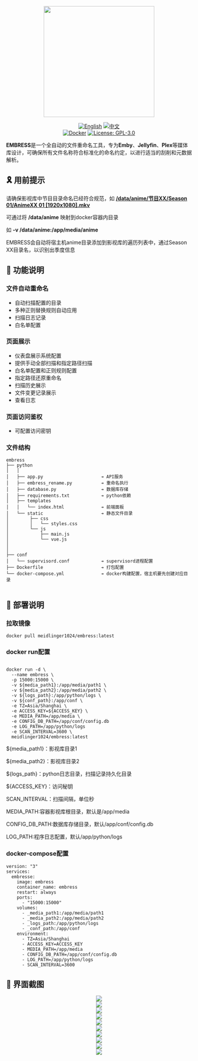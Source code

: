 <div align="center">
 <img width="300" src="./docs/imgs/logo.svg"/>
</div>

<div align="center">

[![English](https://img.shields.io/badge/English-README-blue)](README_EN.md)
[![中文](https://img.shields.io/badge/中文-README-red)](README.md)
<br>
[![Docker](https://img.shields.io/badge/-Docker-2496ED?style=flat-square&logo=docker&logoColor=white)](https://hub.docker.com/r/meidlinger1024/embress)
[![License: GPL-3.0](https://img.shields.io/badge/License-GPL%203.0-4CAF50?style=flat-square)](LICENSE)
</div>


**EMBRESS**是一个全自动的文件重命名工具，专为**Emby**、**Jellyfin**、**Plex**等媒体库设计，可确保所有文件名称符合标准化的命名约定，以进行适当的刮削和元数据解析。

## 🎗️ 用前提示

请确保影视库中节目目录命名已经符合规范，如 [**/data/anime/节目XX/Season 01/AnimeXX 01 [1920x1080].mkv**](https://emby.media/support/articles/TV-Naming.html)

可通过将 **/data/anime** 映射到docker容器内目录

如 **-v /data/anime:/app/media/anime**

EMBRESS会自动将宿主机anime目录添加到影视库的遍历列表中，通过Season XX目录名，以识别出季度信息

## 🔰 功能说明


### 文件自动重命名

- 自动扫描配置的目录
- 多种正则替换规则自动应用
- 扫描日志记录
- 白名单配置


### 页面展示

- 仪表盘展示系统配置
- 提供手动全部扫描和指定路径扫描
- 白名单配置和正则规则配置
- 指定路径还原重命名
- 扫描历史展示
- 文件变更记录展示
- 查看日志


### 页面访问鉴权

- 可配置访问密钥

### 文件结构

```
embress
├── python
│   │ 
│   ├── app.py                      ➔ API服务
│   ├── embress_rename.py           ➔ 重命名执行
│   ├── database.py                 ➔ 数据库存储
│   ├── requirements.txt            ➔ python依赖
│   ├── templates
│   │   └── index.html              ➔ 前端面板
│   └── static                      ➔ 静态文件目录
│        ├── css
│        │   └── styles.css
│        └── js
│            ├── main.js
│            └── vue.js
│     
│     
├── conf
│   └── supervisord.conf            ➔ supervisord进程配置
├── Dockerfile                      ➔ 打包配置
└── docker-compose.yml              ➔ docker构建配置，宿主机要先创建对应目录
  
```

## 🐳 部署说明


### 拉取镜像

```
docker pull meidlinger1024/embress:latest
```
### docker run配置

```

docker run -d \
  --name embress \
  -p 15000:15000 \
  -v ${media_path1}:/app/media/path1 \
  -v ${media_path2}:/app/media/path2 \
  -v ${logs_path}:/app/python/logs \
  -v ${conf_path}:/app/conf \
  -e TZ=Asia/Shanghai \
  -e ACCESS_KEY=${ACCESS_KEY} \
  -e MEDIA_PATH=/app/media \
  -e CONFIG_DB_PATH=/app/conf/config.db
  -e LOG_PATH=/app/python/logs
  -e SCAN_INTERVAL=3600 \
  meidlinger1024/embress:latest
```

${media_path1}：影视库目录1

${media_path2}：影视库目录2

${logs_path}：python日志目录，扫描记录持久化目录

${ACCESS_KEY}：访问秘钥

SCAN_INTERVAL：扫描间隔，单位秒

MEDIA_PATH:容器影视库根目录，默认是/app/media

CONFIG_DB_PATH:数据库存储目录，默认/app/conf/config.db

LOG_PATH:程序日志配置，默认/app/python/logs

### docker-compose配置
```
version: "3"
services:
  embresse:
    image: embress
    container_name: embress
    restart: always
    ports:
      - "15000:15000"
    volumes:
      - _media_path1:/app/media/path1
      - _media_path2:/app/media/path2
      - _logs_path:/app/python/logs
      - _conf_path:/app/conf
    environment:
      - TZ=Asia/Shanghai
      - ACCESS_KEY=ACCESS_KEY
      - MEDIA_PATH=/app/media
      - CONFIG_DB_PATH=/app/conf/config.db
      - LOG_PATH=/app/python/logs
      - SCAN_INTERVAL=3600
```

## 🧩 界面截图

<div align="center">
 <img src="./docs/screenshots/1.png"/>
</div>
<div align="center">
 <img src="./docs/screenshots/1.5.png"/>
</div>
<div align="center">
 <img src="./docs/screenshots/1.6.png"/>
</div>
<div align="center">
 <img src="./docs/screenshots/1.7.png"/>
</div>
<div align="center">
 <img src="./docs/screenshots/1.8.png"/>
</div>
<div align="center">
 <img src="./docs/screenshots/2.png"/>
</div>
<div align="center">
 <img src="./docs/screenshots/3.png"/>
</div>
<div align="center">
 <img src="./docs/screenshots/4.png"/>
</div>
<div align="center">
 <img src="./docs/screenshots/4.1.png"/>
</div>
<div align="center">
 <img src="./docs/screenshots/5.png"/>
</div>